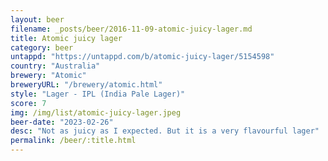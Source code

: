 ```yaml
---
layout: beer
filename: _posts/beer/2016-11-09-atomic-juicy-lager.md
title: Atomic juicy lager
category: beer
untappd: "https://untappd.com/b/atomic-juicy-lager/5154598"
country: "Australia"
brewery: "Atomic"
breweryURL: "/brewery/atomic.html"
style: "Lager - IPL (India Pale Lager)"
score: 7
img: /img/list/atomic-juicy-lager.jpeg
beer-date: "2023-02-26"
desc: "Not as juicy as I expected. But it is a very flavourful lager"
permalink: /beer/:title.html
---
```

